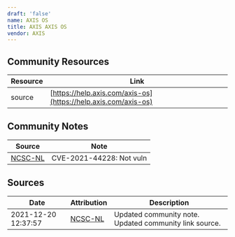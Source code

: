 ```yaml
---
draft: 'false'
name: AXIS OS
title: AXIS AXIS OS
vendor: AXIS
---
```



## Community Resources
| Resource | Link |
| --- | --- |
| source | [https://help.axis.com/axis-os](https://help.axis.com/axis-os) |

## Community Notes
| Source | Note |
| --- | --- |
| [NCSC-NL](https://github.com/NCSC-NL/log4shell/blob/main/software/README.md) | CVE-2021-44228: Not vuln </ul> |

## Sources
| Date | Attribution | Description |
| --- | --- | --- |
| 2021-12-20 12:37:57 | [NCSC-NL](https://github.com/NCSC-NL/log4shell/blob/main/software/README.md) | Updated community note. Updated community link source.  |

